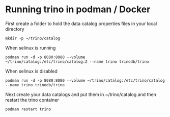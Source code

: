 # Running trino in podman / Docker

First create a folder to hold the data catalog properties files in your local directory

```mkdir -p ~/trino/catalog```


When selinux is running

```podman run -d -p 8080:8080 --volume ~/trino/catalog:/etc/trino/catalog:Z --name trino trinodb/trino```


When selinux is disabled

```podman run -d -p 8080:8080 --volume ~/trino/catalog:/etc/trino/catalog --name trino trinodb/trino```


Next create your data catalogs and put them in ~/trino/catalog and then restart the trino container

```podman restart trino```
